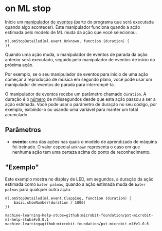 # on ML stop

Inicie um [manipulador de eventos](/reference/event-handler) (parte do programa que será executada quando algo acontecer). Este manipulador funciona quando a ação estimada pelo modelo de ML muda da ação que você selecionou.

```sig
ml.onStopDetailed(ml.event.Unknown, function (duration) {
})
```

Quando uma ação muda, o manipulador de eventos de parada da ação anterior será executado, seguido pelo manipulador de eventos de início da próxima ação.

Por exemplo, se o seu manipulador de eventos para início de uma ação começar a reprodução de música em segundo plano, você pode usar um manipulador de eventos de parada para interrompê-la.

O manipulador de eventos recebe um parâmetro chamado `duration`. A duração é o [número](/types/number) de milissegundos desde que esta ação passou a ser a ação estimada. Você pode usar o parâmetro de duração no seu código, por exemplo, exibindo-o ou usando uma variável para manter um total acumulado.

## Parâmetros

- **evento**: uma das ações nas quais o modelo de aprendizado de máquina foi treinado. O valor especial `unknown` representa o caso em que nenhuma ação tem uma certeza acima do ponto de reconhecimento.

## "Exemplo"

Este exemplo mostra no display de LED, em segundos, a duração da ação estimada como `bater palmas`, quando a ação estimada muda de `bater palmas` para qualquer outra ação.

```blocks
ml.onStopDetailed(ml.event.Clapping, function (duration) {
    basic.showNumber(duration / 1000)
})
```

```package
machine-learning-help-stubs=github:microbit-foundation/pxt-microbit-ml-help-stubs#v0.0.1
machine-learning=github:microbit-foundation/pxt-microbit-ml#v1.0.6
```
